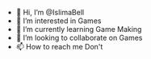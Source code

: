 - 👋 Hi, I’m @IslimaBell
- 👀 I’m interested in Games
- 🌱 I’m currently learning Game Making
- 💞️ I’m looking to collaborate on Games
- 📫 How to reach me Don't

<!---
IslimaBell/IslimaBell is a ✨ special ✨ repository because its `README.md` (this file) appears on your GitHub profile.
You can click the Preview link to take a look at your changes.
--->
